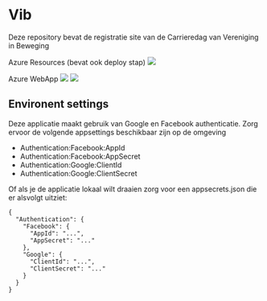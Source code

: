 # Vib
Deze repository bevat de registratie site van de Carrieredag van Vereniging in Beweging

Azure Resources (bevat ook deploy stap) ![](https://melvinvermeer.visualstudio.com/_apis/public/build/definitions/063fbab4-8dd7-4323-9a94-aa17e644857d/20/badge?branch=master)

Azure WebApp ![](https://melvinvermeer.visualstudio.com/_apis/public/build/definitions/063fbab4-8dd7-4323-9a94-aa17e644857d/21/badge?branch=master) ![](https://melvinvermeer.vsrm.visualstudio.com/_apis/public/Release/badge/063fbab4-8dd7-4323-9a94-aa17e644857d/1/1)

## Environent settings
Deze applicatie maakt gebruik van Google en Facebook authenticatie. Zorg ervoor de volgende appsettings beschikbaar zijn op de omgeving
- Authentication:Facebook:AppId
- Authentication:Facebook:AppSecret
- Authentication:Google:ClientId
- Authentication:Google:ClientSecret

Of als je de applicatie lokaal wilt draaien zorg voor een appsecrets.json die er alsvolgt uitziet:

```
{
  "Authentication": {
    "Facebook": {
      "AppId": "...",
      "AppSecret": "..."
    },
    "Google": {
      "ClientId": "...",
      "ClientSecret": "..."
    }
  }
}
```

